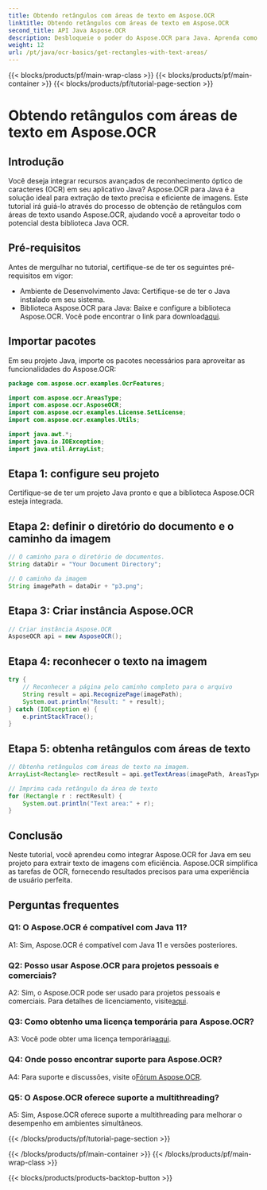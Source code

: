 ```yaml
---
title: Obtendo retângulos com áreas de texto em Aspose.OCR
linktitle: Obtendo retângulos com áreas de texto em Aspose.OCR
second_title: API Java Aspose.OCR
description: Desbloqueie o poder do Aspose.OCR para Java. Aprenda como extrair texto de imagens perfeitamente neste guia passo a passo. Baixe agora para reconhecimento de texto eficiente.
weight: 12
url: /pt/java/ocr-basics/get-rectangles-with-text-areas/
---
```


{{< blocks/products/pf/main-wrap-class >}}
{{< blocks/products/pf/main-container >}}
{{< blocks/products/pf/tutorial-page-section >}}

# Obtendo retângulos com áreas de texto em Aspose.OCR

## Introdução

Você deseja integrar recursos avançados de reconhecimento óptico de caracteres (OCR) em seu aplicativo Java? Aspose.OCR para Java é a solução ideal para extração de texto precisa e eficiente de imagens. Este tutorial irá guiá-lo através do processo de obtenção de retângulos com áreas de texto usando Aspose.OCR, ajudando você a aproveitar todo o potencial desta biblioteca Java OCR.

## Pré-requisitos

Antes de mergulhar no tutorial, certifique-se de ter os seguintes pré-requisitos em vigor:

- Ambiente de Desenvolvimento Java: Certifique-se de ter o Java instalado em seu sistema.
-  Biblioteca Aspose.OCR para Java: Baixe e configure a biblioteca Aspose.OCR. Você pode encontrar o link para download[aqui](https://releases.aspose.com/ocr/java/).

## Importar pacotes

Em seu projeto Java, importe os pacotes necessários para aproveitar as funcionalidades do Aspose.OCR:

```java
package com.aspose.ocr.examples.OcrFeatures;

import com.aspose.ocr.AreasType;
import com.aspose.ocr.AsposeOCR;
import com.aspose.ocr.examples.License.SetLicense;
import com.aspose.ocr.examples.Utils;

import java.awt.*;
import java.io.IOException;
import java.util.ArrayList;
```

## Etapa 1: configure seu projeto

Certifique-se de ter um projeto Java pronto e que a biblioteca Aspose.OCR esteja integrada.

## Etapa 2: definir o diretório do documento e o caminho da imagem

```java
// O caminho para o diretório de documentos.
String dataDir = "Your Document Directory";

// O caminho da imagem
String imagePath = dataDir + "p3.png";
```

## Etapa 3: Criar instância Aspose.OCR

```java
// Criar instância Aspose.OCR
AsposeOCR api = new AsposeOCR();
```

## Etapa 4: reconhecer o texto na imagem

```java
try {
    // Reconhecer a página pelo caminho completo para o arquivo
    String result = api.RecognizePage(imagePath);
    System.out.println("Result: " + result);
} catch (IOException e) {
    e.printStackTrace();
}
```

## Etapa 5: obtenha retângulos com áreas de texto

```java
// Obtenha retângulos com áreas de texto na imagem.
ArrayList<Rectangle> rectResult = api.getTextAreas(imagePath, AreasType.PARAGRAPHS, true);

// Imprima cada retângulo da área de texto
for (Rectangle r : rectResult) {
    System.out.println("Text area:" + r);
}
```

## Conclusão

Neste tutorial, você aprendeu como integrar Aspose.OCR for Java em seu projeto para extrair texto de imagens com eficiência. Aspose.OCR simplifica as tarefas de OCR, fornecendo resultados precisos para uma experiência de usuário perfeita.

## Perguntas frequentes

### Q1: O Aspose.OCR é compatível com Java 11?

A1: Sim, Aspose.OCR é compatível com Java 11 e versões posteriores.

### Q2: Posso usar Aspose.OCR para projetos pessoais e comerciais?

 A2: Sim, o Aspose.OCR pode ser usado para projetos pessoais e comerciais. Para detalhes de licenciamento, visite[aqui](https://purchase.aspose.com/buy).

### Q3: Como obtenho uma licença temporária para Aspose.OCR?

 A3: Você pode obter uma licença temporária[aqui](https://purchase.aspose.com/temporary-license/).

### Q4: Onde posso encontrar suporte para Aspose.OCR?

 A4: Para suporte e discussões, visite o[Fórum Aspose.OCR](https://forum.aspose.com/c/ocr/16).

### Q5: O Aspose.OCR oferece suporte a multithreading?

A5: Sim, Aspose.OCR oferece suporte a multithreading para melhorar o desempenho em ambientes simultâneos.

{{< /blocks/products/pf/tutorial-page-section >}}

{{< /blocks/products/pf/main-container >}}
{{< /blocks/products/pf/main-wrap-class >}}

{{< blocks/products/products-backtop-button >}}
